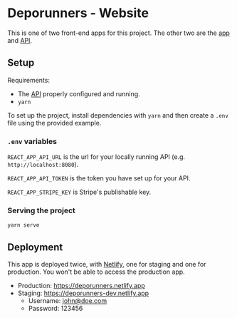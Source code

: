 # Deporunners - Website
This is one of two front-end apps for this project. The other two are the [app][app] and [API][api].

## Setup
Requirements:
* The [API][api] properly configured and running.
* `yarn`

To set up the project, install dependencies with `yarn` and then create a `.env` file using the provided example.

### `.env` variables
`REACT_APP_API_URL` is the url for your locally running API (e.g. `http://localhost:8080`).

`REACT_APP_API_TOKEN` is the token you have set up for your API.

`REACT_APP_STRIPE_KEY` is Stripe's publishable key.

### Serving the project
```
yarn serve
```

## Deployment
This app is deployed twice, with [Netlify](https://netlify.com), one for staging and one for production. You won't be able to access the production app.
* Production: https://deporunners.netlify.app
* Staging: https://deporunners-dev.netlify.app
  * Username: john@doe.com
  * Password: 123456

[api]: https://github.com/marcmarina/api.deporunners.cat
[app]: https://github.com/marcmarina/Deporunners
